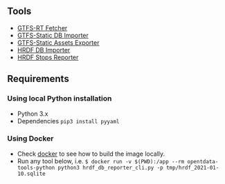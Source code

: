 ## Tools

- [GTFS-RT Fetcher](tools/gtfs-rt-fetch)
- [GTFS-Static DB Importer](tools/gtfs-static-db-importer)
- [GTFS-Static Assets Exporter](tools/gtfs-static-snapshot-exporter)
- [HRDF DB Importer](tools/hrdf-db-importer)
- [HRDF Stops Reporter](tools/hrdf-stops-reporter)

## Requirements

### Using local Python installation

- Python 3.x
- Dependencies `pip3 install pyyaml`

### Using Docker

- Check [docker](docker) to see how to build the image locally.
- Run any tool below, i.e. 
`$ docker run -v $(PWD):/app --rm opentdata-tools-python python3 hrdf_db_reporter_cli.py -p tmp/hrdf_2021-01-10.sqlite`
